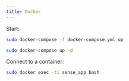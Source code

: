 ```yaml
---
title: Docker
---
```


Start:
```bash
sudo docker-compose -f docker-compose.yml up
```
```bash
sudo docker-compose up -d
```

Connect to a container:
```bash
sudo docker exec -ti sense_app bash
```
